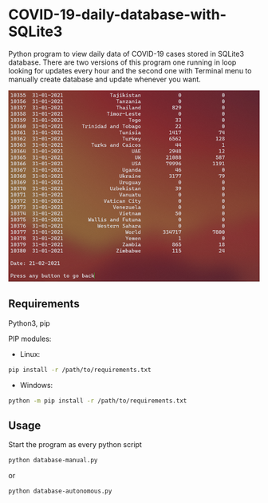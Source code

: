 # COVID-19-daily-database-with-SQLite3

Python program to view daily data of COVID-19 cases stored in SQLite3 database. There are two versions of this program one running in loop looking for updates every hour and the second one with Terminal menu to manually create database and update whenever you want.

![alt text](https://github.com/Mac-lucky/COVID-19-daily-database-with-SQLite3/blob/main/screen.png?raw=true)

 
## Requirements 

Python3, pip

PIP modules:
* Linux:

```bash
pip install -r /path/to/requirements.txt
```

* Windows:
```bash
python -m pip install -r /path/to/requirements.txt
```

## Usage 

Start the program as every python script

```bash
python database-manual.py
```

or


```bash
python database-autonomous.py
```
